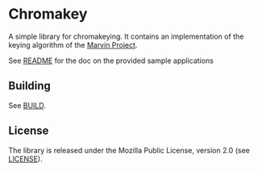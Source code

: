 Chromakey
=========

A simple library for chromakeying.
It contains an implementation of the keying algorithm of the [Marvin Project](http://marvinproject.sourceforge.net/en/examples/chromaKey.html).

See [README](src/applications/README.md) for the doc on the provided sample applications 

## Building

See [BUILD](BUILD.md).

## License

The library is released under the  Mozilla Public License, version 2.0 (see [LICENSE](LICENSE.md)).